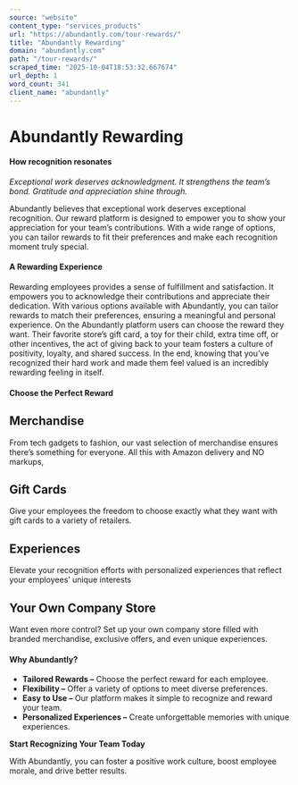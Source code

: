 ```yaml
---
source: "website"
content_type: "services_products"
url: "https://abundantly.com/tour-rewards/"
title: "Abundantly Rewarding"
domain: "abundantly.com"
path: "/tour-rewards/"
scraped_time: "2025-10-04T18:53:32.667674"
url_depth: 1
word_count: 341
client_name: "abundantly"
---
```


# Abundantly Rewarding

#### How recognition resonates

_Exceptional work deserves acknowledgment. It strengthens the team’s bond. Gratitude and appreciation shine through._

Abundantly believes that exceptional work deserves exceptional recognition. Our reward platform is designed to empower you to show your appreciation for your team’s contributions. With a wide range of options, you can tailor rewards to fit their preferences and make each recognition moment truly special.

#### A Rewarding Experience

Rewarding employees provides a sense of fulfillment and satisfaction. It empowers you to acknowledge their contributions and appreciate their dedication. With various options available with Abundantly, you can tailor rewards to match their preferences, ensuring a meaningful and personal experience. On the Abundantly platform users can choose the reward they want. Their favorite store’s gift card, a toy for their child, extra time off, or other incentives, the act of giving back to your team fosters a culture of positivity, loyalty, and shared success. In the end, knowing that you’ve recognized their hard work and made them feel valued is an incredibly rewarding feeling in itself.

#### Choose the Perfect Reward

## Merchandise

From tech gadgets to fashion, our vast selection of merchandise ensures there’s something for everyone. All this with Amazon delivery and NO markups,

## Gift Cards

Give your employees the freedom to choose exactly what they want with gift cards to a variety of retailers.

## Experiences

Elevate your recognition efforts with personalized experiences that reflect your employees’ unique interests

## Your Own Company Store

Want even more control? Set up your own company store filled with branded merchandise, exclusive offers, and even unique experiences.

#### Why Abundantly?

*   **Tailored Rewards –** Choose the perfect reward for each employee.
*   **Flexibility –** Offer a variety of options to meet diverse preferences.
*   **Easy to Use –** Our platform makes it simple to recognize and reward your team.
*   **Personalized Experiences –** Create unforgettable memories with unique experiences.

**Start Recognizing Your Team Today**

With Abundantly, you can foster a positive work culture, boost employee morale, and drive better results.